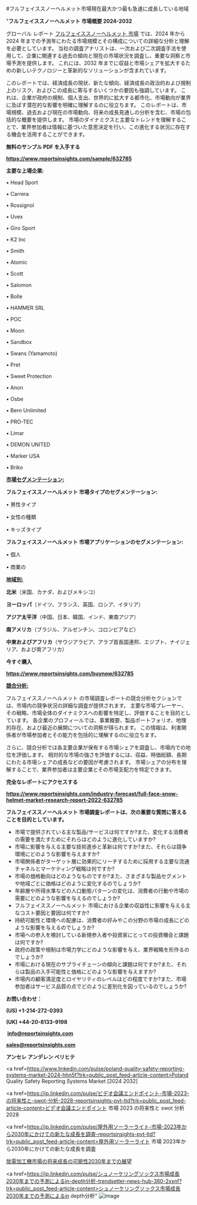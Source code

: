 #フルフェイススノーヘルメット市場現在最大かつ最も急速に成長している地域

"<strong>フルフェイススノーヘルメット 市場概要 2024-2032</strong>

グローバル レポート <a href=https://www.reportsinsights.com/sample/632785>フルフェイススノーヘルメット 市場</a> では、2024 年から 2024 年までの予測年にわたる市場規模とその構成についての詳細な分析と理解を必要としています。 当社の調査アナリストは、一次および二次調査手法を使用して、企業に関連する過去の傾向と現在の市場状況を調査し、重要な洞察と市場予測を提供します。 これには、2032 年までに収益と市場シェアを拡大​​するための新しいテクノロジーと革新的なソリューションが含まれています。

このレポートでは、経済成長の現状、新たな傾向、経済成長の政治的および規制上のリスク、およびこの成長に寄与するいくつかの要因も強調しています。 これは、企業が政府の規制、個人支出、世界的に拡大する都市化、市場動向が業界に及ぼす潜在的な影響を明確に理解するのに役立ちます。 このレポートは、市場規模、過去および現在の市場動向、将来の成長見通しの分析を含む、市場の包括的な概要を提供します。 市場のダイナミクスと主要なトレンドを理解することで、業界参加者は情報に基づいた意思決定を行い、この進化する状況に存在する機会を活用することができます。

<strong><b>無料のサンプル PDF を入手する</b></strong>

<a href=https://www.reportsinsights.com/sample/632785><strong><u>https://www.reportsinsights.com/sample/632785</u></strong></a>

<strong>主要な上場企業:</strong>

• Head Sport

• Carrera

• Rossignol

• Uvex

• Giro Sport

• K2 Inc

• Smith

• Atomic

• Scott

• Salomon

• Bolle

• HAMMER SRL

• POC

• Moon

• Sandbox

• Swans (Yamamoto)

• Pret

• Sweet Protection

• Anon

• Osbe

• Bern Unlimited

• PRO-TEC

• Limar

• DEMON UNITED

• Marker USA

• Briko

<strong><u>市場セグメンテーション</u></strong><strong><u>:</u></strong>

<strong>フルフェイススノーヘルメット 市場タイプのセグメンテーション:</strong>

• 男性タイプ

• 女性の種類

• キッズタイプ

<strong>フルフェイススノーヘルメット 市場アプリケーションのセグメンテーション:</strong>

• 個人

• 商業の

<strong><u>地域別</u></strong><strong><u>:</u></strong>

<strong>北米</strong>（米国、カナダ、およびメキシコ）

<strong>ヨーロッパ</strong>（ドイツ、フランス、英国、ロシア、イタリア）

<strong>アジア太平洋</strong>（中国、日本、韓国、インド、東南アジア）

<strong>南アメリカ</strong>（ブラジル、アルゼンチン、コロンビアなど）

<strong>中東およびアフリカ</strong>（サウジアラビア、アラブ首長国連邦、エジプト、ナイジェリア、および南アフリカ）

<strong>今すぐ購入</strong>

<a href=https://www.reportsinsights.com/buynow/632785><strong><u>https://www.reportsinsights.com/buynow/632785</u></strong></a>

<strong><u>競合分析:</u></strong>

フルフェイススノーヘルメット の市場調査レポートの競合分析セクションでは、市場内の競争状況の詳細な調査が提供されます。 主要な市場プレーヤー、その戦略、市場全体のダイナミクスへの影響を特定し、評価することを目的としています。 各企業のプロフィールでは、事業概要、製品ポートフォリオ、地理的存在、および最近の展開についての洞察が得られます。 この情報は、利害関係者が市場参加者とその能力を包括的に理解するのに役立ちます。

さらに、競合分析では各主要企業が保有する市場シェアを調査し、市場内での地位を評価します。 相対的な市場の強さを評価するには、収益、時価総額、長期にわたる市場シェアの成長などの要因が考慮されます。 市場シェアの分布を理解することで、業界参加者は主要企業とその市場支配力を特定できます。

<strong>完全なレポートにアクセスする</strong>

<a href=https://www.reportsinsights.com/industry-forecast/full-face-snow-helmet-market-research-report-2022-632785><strong><u><b>https://www.reportsinsights.com/industry-forecast/full-face-snow-helmet-market-research-report-2022-632785</b></u></strong></a>

<strong><b>フルフェイススノーヘルメット 市場調査レポートは、次の重要な質問に答えることを目的としています。</b></strong>
<ul>
  <li>市場で提供されている主な製品/サービスは何ですか?また、変化する消費者の需要を満たすためにそれらはどのように進化していますか?</li>
  <li>市場に影響を与える主要な技術進歩と革新は何ですか?また、それらは競争環境にどのような影響を与えますか?</li>
  <li>市場関係者がターゲット層に効果的にリーチするために採用する主要な流通チャネルとマーケティング戦略は何ですか?</li>
  <li>市場の価格動向はどのようなものですか?また、さまざまな製品セグメントや地域ごとに価格はどのように変化するのでしょうか?</li>
  <li>年齢層や所得水準などの人口動態パターンの変化は、消費者の行動や市場の需要にどのような影響を与えるのでしょうか?</li>
  <li>フルフェイススノーヘルメット 市場における企業の収益性に影響を与える主なコスト要因と要因は何ですか?</li>
  <li>持続可能性と環境への配慮は、消費者の好みやこの分野の市場の成長にどのような影響を与えるのでしょうか?</li>
  <li>市場への参入を検討している新規参入者や投資家にとっての投資機会と課題は何ですか?</li>
  <li>政府の政策や規制は市場力学にどのような影響を与え、業界戦略を形作るのでしょうか?</li>
  <li>市場における現在のサプライチェーンの傾向と課題は何ですか?また、それらは製品の入手可能性と価格にどのような影響を与えますか?</li>
  <li>市場内の顧客満足度とロイヤリティのレベルはどの程度ですか?また、市場参加者はサービス品質の点でどのように差別化を図っているのでしょうか?</li>
</ul>
<strong>お問い合わせ：</strong>

<strong>(US) +1-214-272-0393</strong>

<strong>(UK) +44-20-8133-9198</strong>

<strong> </strong><a href=info@reportsinsights.com><strong><u>info@reportsinsights.com</u></strong></a>

<a href=sales@reportsinsights.com><strong><u>sales@reportsinsights.com</u></strong></a>

<strong>アンセレ アンデレン ベリヒテ</strong>

<a href=https://www.linkedin.com/pulse/poland-quality-safety-reporting-systems-market-2024-hhn5f?trk=public_post_feed-article-content>Poland Quality Safety Reporting Systems Market [2024 2032]</a>

<a href=https://jp.linkedin.com/pulse/ビデオ会議エンドポイント-市場-2023-の将来性と-swot-分析-2028-reportsinsights-pvt-ltd?trk=public_post_feed-article-content>ビデオ会議エンドポイント 市場 2023 の将来性と swot 分析 2028</a>

<a href=https://jp.linkedin.com/pulse/屋外用ソーラーライト-市場-2023年から2030年にかけての新たな成長を調査-reportsinsights-pvt-ltd?trk=public_post_feed-article-content>屋外用ソーラーライト 市場 2023年から2030年にかけての新たな成長を調査</a>

<a href=https://www.linkedin.com/pulse/放電加工機市場の将来成長の可能性2030年までの展望-reports-insights-expert-wfcof/>放電加工機市場の将来成長の可能性2030年までの展望</a>

<a href=https://jp.linkedin.com/pulse/シュノーケリングソックス市場成長2030年までの予測によるin-depth分析-trendsetter-news-hub-360-2xxnf?trk=public_post_feed-article-content>シュノーケリングソックス市場成長2030年までの予測によるin depth分析</a>"
![image](https://github.com/aanak123/RIMarketer1/assets/158471119/c29edd25-7ea4-4589-87e8-35c6f27f1613)
